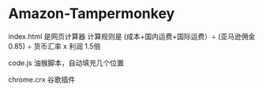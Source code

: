 # Amazon-Tampermonkey
index.html 是网页计算器 
计算规则是  (成本+国内运费+国际运费）÷ (亚马逊佣金 0.85) ÷ 货币汇率  x  利润 1.5倍

code.js  油猴脚本，自动填充几个位置

chrome.crx 谷歌插件
